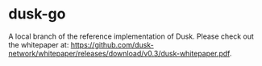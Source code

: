 # dusk-go
A local branch of the reference implementation of Dusk. Please check out the whitepaper at: https://github.com/dusk-network/whitepaper/releases/download/v0.3/dusk-whitepaper.pdf.
